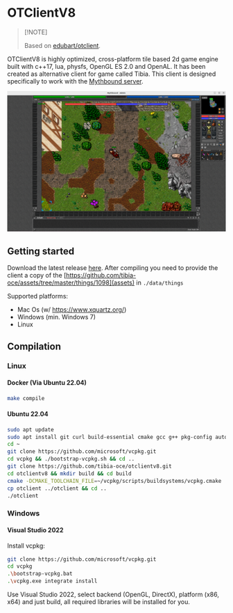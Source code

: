 # OTClientV8

> \[!NOTE]
>
>Based on [edubart/otclient](https://github.com/edubart/otclient).

OTClientV8 is highly optimized, cross-platform tile based 2d game engine built with c++17, lua, physfs, OpenGL ES 2.0 and OpenAL. It has been created as alternative client for game called Tibia. This client is designed specifically to work with the [Mythbound server](https://github.com/tibia-oce/server).

![client](/docs/images/client.png)

## Getting started

Download the latest release [here](https://github.com/tibia-oce/otclientv8/releases/latest).  After compiling you need to provide the client a copy of the [https://github.com/tibia-oce/assets/tree/master/things/1098](assets) in `./data/things`

Supported platforms:
- Mac Os (w/ https://www.xquartz.org/)
- Windows (min. Windows 7)
- Linux

## Compilation

### Linux

#### Docker (Via Ubuntu 22.04)

```sh
make compile
```

#### Ubuntu 22.04

```sh
sudo apt update
sudo apt install git curl build-essential cmake gcc g++ pkg-config autoconf libtool libglew-dev -y
cd ~
git clone https://github.com/microsoft/vcpkg.git
cd vcpkg && ./bootstrap-vcpkg.sh && cd ..
git clone https://github.com/tibia-oce/otclientv8.git
cd otclientv8 && mkdir build && cd build
cmake -DCMAKE_TOOLCHAIN_FILE=~/vcpkg/scripts/buildsystems/vcpkg.cmake .. && make -j$(nproc)
cp otclient ../otclient && cd ..
./otclient
```

### Windows

#### Visual Studio 2022

Install vcpkg:

```sh
git clone https://github.com/microsoft/vcpkg.git
cd vcpkg
.\bootstrap-vcpkg.bat
.\vcpkg.exe integrate install
```

Use Visual Studio 2022, select backend (OpenGL, DirectX), platform (x86, x64) and just build, all required libraries will be installed for you.
